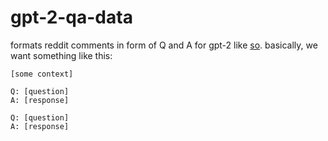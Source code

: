 # gpt-2-qa-data
formats reddit comments in form of Q and A for gpt-2 like [so](https://openai.com/blog/better-language-models/#task1).
basically, we want something like this:

```
[some context]

Q: [question]
A: [response]

Q: [question]
A: [response]
```
